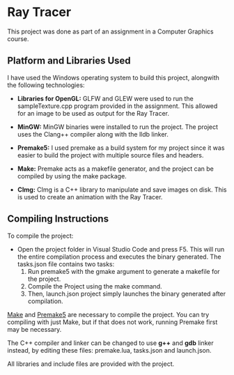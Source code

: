 
# Ray Tracer

This project was done as part of an assignment in a Computer Graphics course.

## Platform and Libraries Used

I have used the Windows operating system to build this project, alongwith the following technologies:

- **Libraries for OpenGL:** GLFW and GLEW were used to run the sampleTexture.cpp program provided in the assignment. This allowed for an image to be used as output for the Ray Tracer.

- **MinGW:** MinGW binaries were installed to run the project. The project uses the Clang++ compiler along with the lldb linker.

- **Premake5:** I used premake as a build system for my project since it was easier to build the project with multiple source files and headers.

- **Make:** Premake acts as a makefile generator, and the project can be compiled by using the make package.

- **CImg:** CImg is a C++ library to manipulate and save images on disk. This is used to create an animation with the Ray Tracer.

## Compiling Instructions

To compile the project:

- Open the project folder in Visual Studio Code and press F5. This will run the entire compilation process and executes the binary generated. The tasks.json file contains two tasks: 
    1. Run premake5 with the gmake argument to generate a makefile for the project.
    2. Compile the Project using the make command. 
    3. Then, launch.json project simply launches the binary generated after compilation. 
    
    
[Make](https://gnuwin32.sourceforge.net/packages/make.htm) and [Premake5](https://premake.github.io/) are necessary to compile the project. You can try compiling with just Make, but if that does not work, running Premake first may be necessary. 

The C++ compiler and linker can be changed to use **g++** and **gdb** linker instead, by editing these files: premake.lua, tasks.json and launch.json.  

All libraries and include files are provided with the project.
